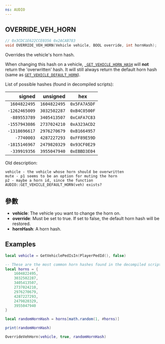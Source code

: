 ```yaml
---
ns: AUDIO
---
```

## OVERRIDE_VEH_HORN

```c
// 0x3CDC1E622CCE0356 0x2ACAB783
void OVERRIDE_VEH_HORN(Vehicle vehicle, BOOL override, int hornHash);
```

Overrides the vehicle's horn hash.


When changing this hash on a vehicle, [`_GET_VEHICLE_HORN_HASH`](#_0xACB5DCCA1EC76840) will **not** return the 'overwritten' hash. It will still always return the default horn hash (same as [`GET_VEHICLE_DEFAULT_HORN`](#_0x02165D55000219AC)).

List of possible hashes (found in decompiled scripts):

|        signed |     unsigned |      hex     |
|--------------:|-------------:|:------------:|
|  `1604822495` | `1604822495` | `0x5FA7A5DF` |
| `-1262465009` | `3032502287` | `0xB4C0500F` |
|  `-889553789` | `3405413507` | `0xCAFA7C83` |
| `-1557943086` | `2737024210` | `0xA323ACD2` |
| `-1318696617` | `2976270679` | `0xB1664957` |
|    `-7740003` | `4287227293` | `0xFF89E59D` |
| `-1815146967` | `2479820329` | `0x93CF0E29` |
|  `-339919356` | `3955047940` | `0xEBBD3E04` |



Old description:

```
vehicle - the vehicle whose horn should be overwritten  
mute - p1 seems to be an option for muting the horn  
p2 - maybe a horn id, since the function AUDIO::GET_VEHICLE_DEFAULT_HORN(veh) exists?  
```

## 參數
* **vehicle**: The vehicle you want to change the horn on.
* **override**: Must be set to true. If set to false, the default horn hash will be restored.
* **hornHash**: A horn hash.

## Examples
```lua
local vehicle = GetVehiclePedIsIn(PlayerPedId(), false)

-- These are the most common horn hashes found in the decompiled scripts.
local horns = {
    1604822495,
    3032502287,
    3405413507,
    2737024210,
    2976270679,
    4287227293,
    2479820329,
    3955047940
}

local randomHornHash = horns[math.random(1, #horns)]

print(randomHornHash)

OverrideVehHorn(vehicle, true, randomHornHash)
```